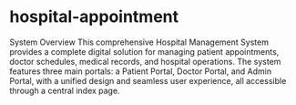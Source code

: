 # hospital-appointment
System Overview
This comprehensive Hospital Management System provides a complete digital solution for managing patient appointments, doctor schedules, medical records, and hospital operations. The system features three main portals: a Patient Portal, Doctor Portal, and Admin Portal, with a unified design and seamless user experience, all accessible through a central index page.

